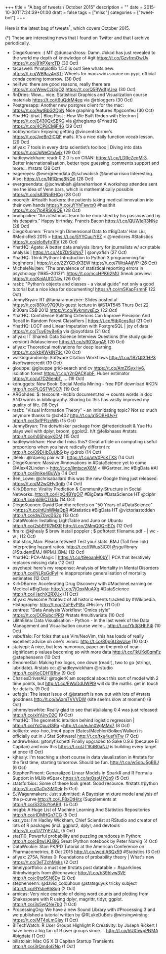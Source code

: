 +++
title = "A bag of tweets / October 2015"
description = ""
date = 2015-10-30T17:24:39+01:00
draft = false
tags = ["misc"]
categories = ["tweet-bot"]
+++

Here is the latest bag of tweets<sup>*</sup>, which covers October 2015.

<!--more-->

(*) These are interesting news that I found on Twitter and that I archive periodically.

* DiegoKuonen: :) MT @duncan3ross: Damn. #xkcd has just revealed to the world my depth of knowledge of #git <https://t.co/GzvfrmOwUv> <https://t.co/81tPXercTD> (30 Oct)
* tacaswell: #matplotlib 1.5.0 is out! See whats new: <https://t.co/WB9az4y3Tr>  Wheels for mac+win+source on pypi, official conda coming tomorrow. (30 Oct)
* neilfws: there are good reasons, really there are <https://t.co/WewCzj3gO2> <https://t.co/Q5RWdfpUea> (30 Oct)
* RnDries: Wow... nice. Statistical Graphics and Visualization course materials <https://t.co/t6uQdrM4eq> via @rbloggers (30 Oct)
* Postgresapp: Another new postgres client for the mac: <https://t.co/AwtBbG2DpN> Nice graphing features #pgconfeu (30 Oct)
* YhatHQ: ŷhat | Blog Post : How We Built Rodeo with Electron | <https://t.co/E430QxSBKG> via @theglamp @YhatHQ <https://t.co/4CP8CMjF46> (29 Oct)
* bobbynorton: Enjoying getting @vincentstorme's <https://t.co/JveBn2lCQF> mails. It's a nice daily function vocab lesson. (29 Oct)
* aflyax: 7 tools in every data scientist’s toolbox | Diving into data <https://t.co/JpNeCmAvjx> (29 Oct)
* hadleywickham: readr 0.2.0 is on CRAN: <https://t.co/LDReZeqMr3>. Better internationalisation, better type guessing, comments support and more... #rstats (28 Oct)
* eagereyes: @evergreendata @jschwabish @laneharrison Interesting. Also: <https://t.co/NfIQme8NQd> (28 Oct)
* evergreendata: @jschwabish @laneharrison A workshop attendee sent me the idea of Venn bars, which is mathematically possible <https://t.co/is83NnRHCg> (28 Oct)
* moorejh: #Health hackers: the patients taking medical innovation into their own hands <https://t.co/uYYhFawtx0> #healthit <https://t.co/7lpKRS09QB> (28 Oct)
* brainpicker: "An artist must learn to be nourished by his passions and by his despairs.” Happy birthday, Francis Bacon <https://t.co/QUWIeR3NNe> (28 Oct)
* DiegoKuonen: 'From High Dimensional Data to #BigData' Han Liu, #MedicReS 2015 > <https://t.co/5YYCuuIYEZ> < @medicres #Statistics <https://t.co/eIo6yfp1PV> (28 Oct)
* YhatHQ: Agate: A better data analysis library for journalists w/ scriptable analysis | <https://t.co/4bZDrSpNn7> | @onyxfish (27 Oct)
* YhatHQ: Think Python: Introduction to Python 3 programming for beginners | <https://t.co/Z2YGDdX3EW> <https://t.co/7WttAAijVP> (26 Oct)
* MicheleNuijten: "The prevalence of statistical reporting errors in psychology (1985–2013)": <https://t.co/nccHPK62MG> Sneak preview: <https://t.co/KqiAUfGT4w> (26 Oct)
* rasbt: "Python’s objects and classes - a visual guide" not only a good tutorial but a nice idea for documenting! <https://t.co/mSKapFsmnF> (22 Oct)
* JennyBryan: RT @tamaramunzner: Slides posted at <https://t.co/88Xe97Q9Ub> guest lecture in @STAT545 Thurs Oct 22 9:30am ESB 2012 <https://t.co/KykmnvsEcx> (22 Oct)
* YhatHQ: Confidence Splitting Criterions Can Improve Precision And Recall in Random Forest Classifiers | <https://t.co/5tbXcosRaI> (21 Oct)
* YhatHQ: LOCF and Linear Imputation with PostgreSQL | joy of data <https://t.co/TuyEtwBe8a> via @joyofdata (21 Oct)
* aflyax: IT Shared: Data Science Interview Questions (the study guide version) #datascience <https://t.co/sff01XugA5> (20 Oct)
* aflyax: Theoretical motivations for deep learning. <https://t.co/kbKWklN7dc> (20 Oct)
* walkingrandomly: Software Citation Workflows <http://t.co/1B7Qf3fHP3> #softwarecredit (19 Oct)
* glouppe: @glouppe grid-search and cv <https://t.co/AmZiSyxHy6>, isolation forest <https://t.co/r2nQACKpbF>, Huber estimator <https://t.co/ul7D26enbT>, ... (19 Oct)
* kdnuggets: New Book: Social Media Mining - free PDF download #KDN <http://t.co/PLQSTWOC7l> (19 Oct)
* ARGohdes: $: texcount -incbib document.tex  -> counts words in doc AND words in bibliography. Sharing bc this has vastly improved my quality of life. (16 Ocy)
* rasbt: "Visual Information Theory" - an intimidating topic? Not so much anymore thanks to @ch402 <http://t.co/a15OBHUyFr> <http://t.co/3xfPFIzcWh> (15 Oct)
* JennyBryan: The dotwhisker package from @fredericksolt & Yue Hu plays well with dplyr, broom, ggplot2. h/t @felixhaass #rstats <http://t.co/h0ShpoyKDM> (15 Oct)
* hadleywickham: How did I miss this? Great article on computing useful proportions when you have radically different n: <http://t.co/09DHbEuUbG> by @drob (14 Oct)
* jtleek: .@rdpeng pair with: <https://t.co/xtV0PsKTXS> (14 Oct)
* DiegoKuonen: Massive #innovations in #DataScience yet to come @Alex42Linden > <http://t.co/jlmtscwX8M> < @Gartner_inc #BigData #AI <http://t.co/8nike4BuWa> (14 Oct)
* Ben_Lowe: @chrisaballard this was the new Google thing just released: <https://t.co/M2wQHy3gtb> (14 Oct)
* KirkDBorne: Virality Prediction & Community Structure in Social Networks: <http://t.co/HpQ4BYgOj7> #BigData #DataScience HT @ciphr <http://t.co/gld6jCTGdx> (14 Oct)
* DiegoKuonen: David Donoho reflects on "50 Years of #DataScience" ><https://t.co/ntUnWMaQpR> #Statistics #BigData HT @victoriastodden <http://t.co/dwZ0yd0S2g> (13 Oct)
* DataWookie: Installing LightTable and Juno on Ubuntu <http://t.co/2sbEFR7MXR> <http://t.co/ZMmQ0QHEZs> (12 Oct)
* ftrain: @kjhealy $ brew install poppler ; $ pdftotext filename.pdf - | wc -w ; (12 Oct)
* Statistics_Man: Please retweet! Test your stats. BMJ (Toll free link) Interpreting hazard ratios. <http://t.co/fIWus3lC0l> @sgullibrary @StudentBMJ @PMJ_BMJ (12 Oct)
* YhatHQ: PCA-Magic | <https://t.co/t9eoanM0bY> | PCA that iteratively replaces missing data (12 Oct)
* psychepi: here's my response: Analysis of Mortality in Mental Disorders <http://t.co/lNLRsGdPyI> re inappropriate generalisation of mortality estimates (12 Oct)
* KirkDBorne: Accelerating Drug Discovery with #MachineLearning on Medical #BigData: <http://t.co/7jOpxMuAXg> #DataScience <http://t.co/HachX2RXUx> (11 Oct)
* aflyax: Awesome #dataviz of all historic events tracked by #Wikipedia. Histography: <http://t.co/rZuFEvPt8x>  #History (11 Oct)
* zentree: "Data Analysis Workflow: ‘Omics style" <https://t.co/OORubcrPRO> #rstats #multivariate (10 Oct)
* LilithElina: Data Visualisation - Python - In the last week of the Data Management and Visualisation course we’re... <http://t.co/Yk3j3HhP4i> (10 Oct)
* vsbuffalo: For folks that use Vim/NeoVim, this has loads of really excellent advice on one's .vimrc: <http://t.co/80p6U3wUce> (10 Oct)
* statsepi: A nice, but less humorous, paper on the prob of near-significant p values becoming so with more data  <http://t.co/1kUKd0qmFz> @stephensenn (10 Oct)
* GenomeGal: Making hex logos, one down (readr), two to go (stringr, lubridate). #rstats cc: @hadleywickham @rstudio <http://t.co/KoCDH191hv> (9 Oct)
* CharlesDriverAU: @rogierK am sceptical about this sort of model with 2 time points, but <http://t.co/EWoDdUWPl9> will do the maths. get in touch for details. (9 Oct)
* ucfagls: The latest issue of @jstatsoft is now out with lots of #rstats goodness <http://t.co/aAxmTVVVDW> (site seems slow at moment) (9 Oct)
* johnmyleswhite: Really glad to see that #julialang 0.4 was just released: <http://t.co/xIrVJryD2C> (9 Oct)
* YhatHQ: The geometric intuition behind logistic regression | <http://t.co/YcCpuzISRa> <http://t.co/eJm0VgMMx7 (8 Oct)
* bolkerb: woo-hoo, lme4 paper (Bates/Mächler/Bolker/Walker)  is officially out in J Stat Software! <http://t.co/txe4uefVFw> (7 Oct)
* andrewheiss: @tonyfischetti Finally upgraded to Sake 0.9.6 (because El Capitan) and now this <https://t.co/JT1KdB0aNU> is building every target at once (6 Oct)
* kjhealy: I'm teaching a short course in data visualization in #rstats for the first time, starting tomorrow. Should be fun. <http://t.co/w5doJ5gB9J> (6 Oct)
* StephenPiment: Generalized Linear Models in SparkR and R Formula Support in MLlib #Spark <https://t.co/atQsoUYQp9> (5 Oct)
* statsforbios: Some of these look great. Good resource. #rstats #python <https://t.co/0aDx3iM0ek> (5 Oct)
* EJWagenmakers: Just submitted: A Bayesian mixture model analysis of the p-curve <http://t.co/LF8xDtHitx> (Supplements at <http://t.co/S32SdYoABI>). (5 Oct)
* msgbi: A Huge List of Machine Learning And Statistics Repositories <http://t.co/rIDMHGn7CG> (5 Oct)
* kaz_yos: I'm Hadley Wickham, Chief Scientist at RStudio and creator of lots of R packages (incl. ggplot2, dplyr, and devtools <https://t.co/U71YjF7JJL> (5 Oct)
* stat110: Powerful probability and puzzling paradoxes in Python: <http://t.co/cBtwLKLBiG> Great IPython notebook by Peter Norvig (4 Oct)
* DataWookie: Stan PK/PD Tutorial at the American Conference on Pharmacometrics, 8 Oct 2015 <http://t.co/wcdiA6Qx59> #Statistics (3 Oct)
* aflyax: 275A, Notes 0: Foundations of probability theory | What's new <https://t.co/3eTZchMsks> (2 Oct)
* timelyportfolio: a must see #rstats post datatable + #sparklines #htmlwidgets from @leonawicz
<http://t.co/b39hIvw3VE> <http://t.co/c0tz6SN8Dy> (2 Oct)
* stephensenn: @david_colquhoun @statsguyuk tricky subject <http://t.co/RYsbe6h8ug> (2 Oct)
* arnicas: Very nice example of doing word counts and plotting from Shakespeare with R using dplyr, magrittr, tidyr, ggplot. <http://t.co/3s5wQNe7b0> (1 Oct)
* ProcessingOrg: We have a new Sound Library with #Processing 3 and we published a tutorial written by @RLukeDuBois @wirsingwirsing: <https://t.co/MT4oLmGjsy> (1 Oct)
* BITechWatch: R User Groups Highlight R Creativity: by Joseph Rickert I have been a big fan of R user groups since ... <http://t.co/hUXbwpPNMA> #bigdata (1 Oct)
* billstclair: Mac OS X El Capitan Startup Transients <http://t.co/3rQm4oI2Np> (1 Oct)
